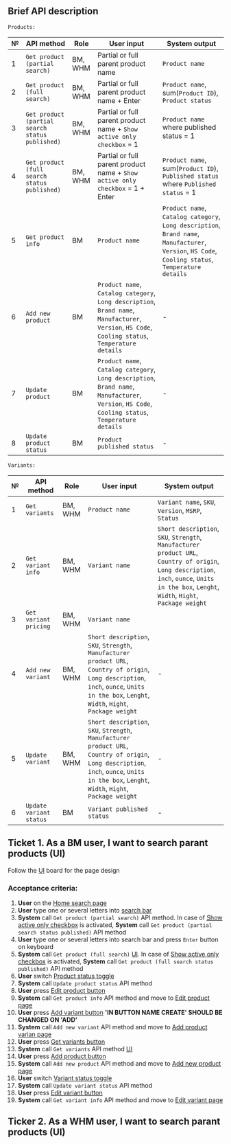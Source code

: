 ## Brief API description

```
Products:
```
№ | API method | Role | User input | System output
------------ | ------------- | ------------- | ------------- | -------------
1 |	`Get product (partial search)` | BM, WHM |	Partial or full parent product name | `Product name`
2 |	`Get product (full search)` |	BM, WHM |	Partial or full parent product name + Enter | `Product name`, sum(`Product ID`), `Product status`
3 |	`Get product (partial search status published)` | BM, WHM |	Partial or full parent product name + `Show active only checkbox` = 1 |  `Product name` where published status = 1
4 |	`Get product (full search status published)` |	BM, WHM | Partial or full parent product name + `Show active only checkbox` = 1 + Enter | `Product name`, sum(`Product ID`), `Published status` where `Published status` = 1
5 | `Get product info` |	BM | `Product name` | `Product name`, `Catalog category`, `Long description`, `Brand name`, `Manufacturer`, `Version`, `HS Code`, `Cooling status`, `Temperature details`
6 |	`Add new product` |	BM | `Product name`, `Catalog category`, `Long description`, `Brand name`, `Manufacturer`, `Version`, `HS Code`, `Cooling status`, `Temperature details` | -
7 | `Update product` |	BM | `Product name`, `Catalog category`, `Long description`, `Brand name`, `Manufacturer`, `Version`, `HS Code`, `Cooling status`, `Temperature details`	| -
8 | `Update product status` | BM |	`Product published status` | -


```
Variants:
```
№ | API method | Role | User input | System output
------------ | ------------- | ------------- | ------------- | -------------
1 | `Get variants` |	BM, WHM |	`Product name` | `Variant name`, `SKU`, `Version`, `MSRP`, `Status`
2 | `Get variant info` |	BM, WHM |	`Variant name` | `Short description`, `SKU`, `Strength`, `Manufacturer product URL`, `Country of origin`, `Long description`, `inch`, `ounce`, `Units in the box`, `Lenght`, `Width`, `Hight`, `Package weight`
3 | `Get variant pricing` |	BM, WHM | `Variant name`	|
4 |	`Add new variant` |	BM, WHM |	`Short description`, `SKU`, `Strength`, `Manufacturer product URL`, `Country of origin`, `Long description`, `inch`, `ounce`, `Units in the box`, `Lenght`, `Width`, `Hight`, `Package weight` | -
5 | `Update variant` |	BM, WHM |	`Short description`, `SKU`, `Strength`, `Manufacturer product URL`, `Country of origin`, `Long description`, `inch`, `ounce`, `Units in the box`, `Lenght`, `Width`, `Hight`, `Package weight` | -
6 | `Update variant status` | BM |	`Variant published status`| -

## Ticket 1. As a BM user, I want to search parant products (UI)
Follow the [UI](https://www.figma.com/file/8esK6SC43J6ioZCIuj2hJr/Catalog-Management?node-id=389%3A11333) board for the page design
### Acceptance criteria:
1. **User** on the [Home search page](https://www.figma.com/file/8esK6SC43J6ioZCIuj2hJr/Catalog-Management?node-id=389%3A11333)
2. **User** type one or several letters into [search bar](https://user-images.githubusercontent.com/73137432/135811153-9693454b-27b5-422a-8b17-1ca08e0ebc87.png) 
3. **System** call `Get product (partial search)` API method. In case of [Show active only checkbox](https://user-images.githubusercontent.com/73137432/135830700-fb21f7cc-2b08-4f7f-936b-a6720db2b3bd.png) is activated, **System** call `Get product (partial search status published)` API method
4. **User** type one or several letters into search bar and press `Enter` button on keyboard 
5. **System** call `Get product (full search)` [UI](https://www.figma.com/file/8esK6SC43J6ioZCIuj2hJr/Catalog-Management?node-id=389%3A10768). In case of [Show active only checkbox](https://user-images.githubusercontent.com/73137432/135830700-fb21f7cc-2b08-4f7f-936b-a6720db2b3bd.png) is activated, **System** call `Get product (full search status published)` API method
6. **User** switch [Product status toggle](https://user-images.githubusercontent.com/73137432/135833166-f4de8c8e-3a8a-40d0-8b7b-2622693a7f24.png)
7. **System** call `Update product status` API method
8. **User** press [Edit product button](https://user-images.githubusercontent.com/73137432/135833794-12e656ec-3513-4a1e-ba42-a618089ce5ca.png)
9. **System** call `Get product info` API method and move to [Edit product page](https://www.figma.com/file/8esK6SC43J6ioZCIuj2hJr/Catalog-Management?node-id=743%3A21512)
10. **User** press [Add variant button](https://user-images.githubusercontent.com/73137432/135834938-f94ca0fd-b4be-46a2-97f0-ad00fa73e00c.png) **'IN BUTTON NAME CREATE' SHOULD BE CHANGED ON 'ADD'**
11. **System** call `Add new variant` API method and move to [Add product varian page](https://www.figma.com/file/8esK6SC43J6ioZCIuj2hJr/Catalog-Management?node-id=389%3A12074)
12. **User** press [Get variants button](https://user-images.githubusercontent.com/73137432/135835514-d2cff86e-eb2c-405c-9f36-b156eb3fd515.png)
13. **System** call `Get variants` API method [UI](https://www.figma.com/file/8esK6SC43J6ioZCIuj2hJr/Catalog-Management?node-id=389%3A10862)
14. **User** press [Add product button](https://user-images.githubusercontent.com/73137432/135837018-72427440-d43f-4685-9051-d93774551e2d.png)
15. **System** call `Add new product` API method and move to [Add new product page](https://www.figma.com/file/8esK6SC43J6ioZCIuj2hJr/Catalog-Management?node-id=389%3A11865)
16. **User** switch [Variant status toggle](https://user-images.githubusercontent.com/73137432/135833166-f4de8c8e-3a8a-40d0-8b7b-2622693a7f24.png)
17. **System** call `Update variant status` API method
18. **User** press [Edit variant button](https://user-images.githubusercontent.com/73137432/135839534-cbac8be1-52d8-4cfa-8041-18787a3ec31f.png)
19. **System** call `Get variant info` API method and move to [Edit variant page](https://www.figma.com/file/8esK6SC43J6ioZCIuj2hJr/Catalog-Management?node-id=699%3A21720)





## Ticker 2. As a WHM user, I want to search parant products (UI)
